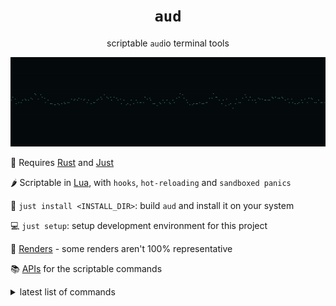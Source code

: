 <h1 align="center"><code>aud</code></h1>

<p align="center">
scriptable <code>aud</code>io terminal tools
</p>

<p align="center">
<img src="./res/scope_loop.gif">
</p>

🧱 Requires [Rust](https://www.rust-lang.org/tools/install) and [Just](https://github.com/casey/just)

🌶️ Scriptable in [Lua](https://www.lua.org/start.html), with `hooks`, `hot-reloading` and `sandboxed panics`

🔨 `just install <INSTALL_DIR>`: build `aud` and install it on your system

💻 `just setup`: setup development environment for this project

🎥 [Renders](./doc/renders.md) - some renders aren't 100% representative

📚 [APIs](./api/) for the scriptable commands

<details>
    <summary>latest list of commands</summary>
    <img src="./res/aud.gif">
</details>
